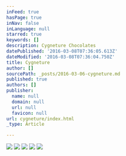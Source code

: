 ```yaml
---
inFeed: true
hasPage: true
inNav: false
inLanguage: null
starred: true
keywords: []
description: Cygneture Chocolates
datePublished: '2016-03-08T07:36:05.613Z'
dateModified: '2016-03-08T07:36:04.750Z'
title: Cygneture
author: []
sourcePath: _posts/2016-03-06-cygneture.md
published: true
authors: []
publisher:
  name: null
  domain: null
  url: null
  favicon: null
url: cygneture/index.html
_type: Article

---
```

![](https://the-grid-user-content.s3-us-west-2.amazonaws.com/39ab9e4c-8881-4c97-8441-7f2be3203bb7.jpg)
![](https://s3-us-west-2.amazonaws.com/the-grid-img/p/bc06a13363e73a39c13b8b9162770fa5837a158a.jpg)
![](https://the-grid-user-content.s3-us-west-2.amazonaws.com/a8bf5b4e-3e3b-4be0-b5e3-5f1be6c2cbfa.jpg)
![](https://the-grid-user-content.s3-us-west-2.amazonaws.com/5905908e-1a05-47aa-a5e1-cd4d69ade11b.jpg)
![](https://the-grid-user-content.s3-us-west-2.amazonaws.com/77d3666b-5763-44d4-8f24-2ac41353e663.jpg)
